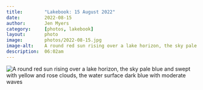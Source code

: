 ```yaml
---
title:        "Lakebook: 15 August 2022"
date:         2022-08-15
author:       Jen Myers
category:     [photos, lakebook]
layout:       photo
image:        photos/2022-08-15.jpg
image-alt:    A round red sun rising over a lake horizon, the sky pale blue and swept with yellow and rose clouds, the water surface dark blue with moderate waves
description:  06:02am
---
```


<div><img alt="A round red sun rising over a lake horizon, the sky pale blue and swept with yellow and rose clouds, the water surface dark blue with moderate waves" src="{{ site.baseurl }}/images/photos/2022-08-15.jpg" /></div>
